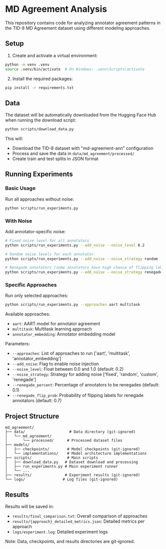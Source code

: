 # MD Agreement Analysis

This repository contains code for analyzing annotator agreement patterns in the TID-8 MD Agreement dataset using different modeling approaches.

## Setup

1. Create and activate a virtual environment:

```bash
python -m venv .venv
source .venv/bin/activate  # On Windows: .venv\Scripts\activate
```

2. Install the required packages:

```bash
pip install -r requirements.txt
```

## Data

The dataset will be automatically downloaded from the Hugging Face Hub when running the download script:

```bash
python scripts/download_data.py
```

This will:
- Download the TID-8 dataset with "md-agreement-ann" configuration
- Process and save the data in `data/md_agreement/processed/`
- Create train and test splits in JSON format

## Running Experiments

### Basic Usage
Run all approaches without noise:

```bash
python scripts/run_experiments.py
```

### With Noise
Add annotator-specific noise:

```bash
# Fixed noise level for all annotators
python scripts/run_experiments.py --add_noise --noise_level 0.2

# Random noise levels for each annotator
python scripts/run_experiments.py --add_noise --noise_strategy random

# Renegade annotators (some annotators have high chance of flipping labels)
python scripts/run_experiments.py --add_noise --noise_strategy renegade --renegade_percent 0.1 --renegade_flip_prob 0.7
```

### Specific Approaches
Run only selected approaches:

```bash
python scripts/run_experiments.py --approaches aart multitask
```

Available approaches:
- `aart`: AART model for annotator agreement
- `multitask`: Multitask learning approach
- `annotator_embedding`: Annotator embedding model

Parameters:
- `--approaches`: List of approaches to run ['aart', 'multitask', 'annotator_embedding']
- `--add_noise`: Flag to enable noise injection
- `--noise_level`: Float between 0.0 and 1.0 (default: 0.2)
- `--noise_strategy`: Strategy for adding noise ['fixed', 'random', 'custom', 'renegade']
- `--renegade_percent`: Percentage of annotators to be renegades (default: 0.1)
- `--renegade_flip_prob`: Probability of flipping labels for renegade annotators (default: 0.7)

## Project Structure

```
md_agreement/
├── data/                    # Data directory (git-ignored)
│   └── md_agreement/
│       └── processed/      # Processed dataset files
├── models/
│   ├── checkpoints/        # Model checkpoints (git-ignored)
│   └── implementations/    # Model architecture implementations
├── scripts/                # Main scripts
│   ├── download_data.py   # Dataset download and processing
│   ├── run_experiments.py # Main experiment runner
│   └── ...
├── results/               # Experiment results (git-ignored)
└── logs/                 # Log files (git-ignored)
```

## Results

Results will be saved in:
- `results/final_comparison.txt`: Overall comparison of approaches
- `results/{approach}_detailed_metrics.json`: Detailed metrics per approach
- `logs/experiment.log`: Detailed experiment logs

Note: Data, checkpoints, and results directories are git-ignored.